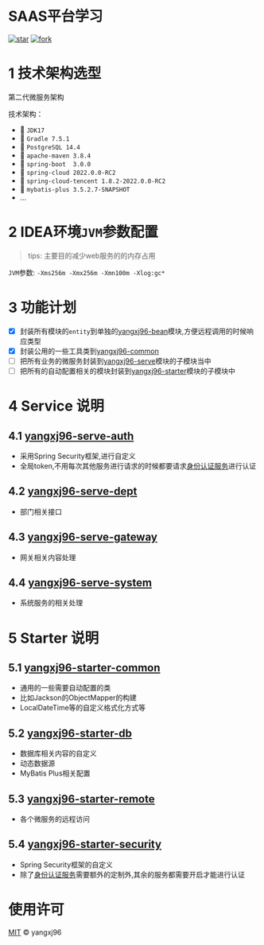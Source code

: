 # SAAS平台学习

[![star](https://gitee.com/yangxj96/yangxj96-saas-api/badge/star.svg?theme=dark)](https://gitee.com/yangxj96/yangxj96-saas-api/stargazers)
[![fork](https://gitee.com/yangxj96/yangxj96-saas-api/badge/fork.svg?theme=dark)](https://gitee.com/yangxj96/yangxj96-saas-api/members)

# 1 技术架构选型

第二代微服务架构

技术架构：

- 🚀️  `JDK17`
- 🚀️  `Gradle 7.5.1`
- 🚀️  `PostgreSQL 14.4`
- 🚀️  `apache-maven 3.8.4`
- 🚀️  `spring-boot  3.0.0`
- 🚀️  `spring-cloud 2022.0.0-RC2`
- 🚀️  `spring-cloud-tencent 1.8.2-2022.0.0-RC2`
- 🚀️  `mybatis-plus 3.5.2.7-SNAPSHOT`
- ...

# 2 IDEA环境`JVM`参数配置

> tips: 主要目的减少web服务的的内存占用

`JVM`参数: `-Xms256m -Xmx256m -Xmn100m -Xlog:gc*`

# 3 功能计划

- [X] 封装所有模块的`entity`到单独的[yangxj96-bean](yangxj96-bean)模块,方便远程调用的时候响应类型
- [X] 封装公用的一些工具类到[yangxj96-common](yangxj96-common)
- [ ] 把所有业务的微服务封装到[yangxj96-serve](yangxj96-serve)模块的子模块当中
- [ ] 把所有的自动配置相关的模块封装到[yangxj96-starter](yangxj96-starter)模块的子模块中

# 4 Service 说明

## 4.1  [yangxj96-serve-auth](yangxj96-serve/yangxj96-serve-auth)

- 采用Spring Security框架,进行自定义
- 全局token,不用每次其他服务进行请求的时候都要请求[身份认证服务](yangxj96-serve/yangxj96-serve-auth)进行认证

## 4.2 [yangxj96-serve-dept](yangxj96-serve/yangxj96-serve-dept)

- 部门相关接口

## 4.3 [yangxj96-serve-gateway](yangxj96-serve/yangxj96-serve-gateway)

- 网关相关内容处理

## 4.4 [yangxj96-serve-system](yangxj96-serve/yangxj96-serve-system)

- 系统服务的相关处理

# 5 Starter 说明

## 5.1 [yangxj96-starter-common](yangxj96-starter/yangxj96-starter-common)

- 通用的一些需要自动配置的类
- 比如Jackson的ObjectMapper的构建
- LocalDateTime等的自定义格式化方式等

## 5.2 [yangxj96-starter-db](yangxj96-starter/yangxj96-starter-db)

- 数据库相关内容的自定义
- 动态数据源
- MyBatis Plus相关配置

## 5.3 [yangxj96-starter-remote](yangxj96-starter/yangxj96-starter-remote)

- 各个微服务的远程访问

## 5.4 [yangxj96-starter-security](yangxj96-starter/yangxj96-starter-security)

- Spring Security框架的自定义
- 除了[身份认证服务](yangxj96-serve/yangxj96-serve-auth)需要额外的定制外,其余的服务都需要开启才能进行认证

# 使用许可

[MIT](LICENSE) © yangxj96
